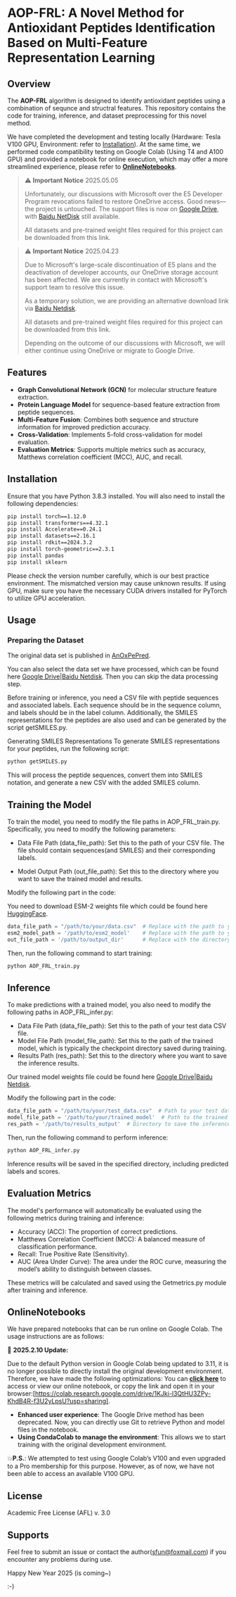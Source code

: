 # AOP-FRL: A Novel Method for Antioxidant Peptides Identification Based on Multi-Feature Representation Learning

## Overview

The **AOP-FRL** algorithm is designed to identify antioxidant peptides using a combination of sequnce and structral features. 
This repository contains the code for training, inference, and dataset preprocessing for this novel method.

We have completed the development and testing locally (Hardware: Tesla V100 GPU, Environment: refer to [Installation](#Installation)). At the same time, we performed code compatibility testing on Google Colab (Using T4 and A100 GPU) and provided a notebook for online execution, which may offer a more streamlined experience, please refer to **[OnlineNotebooks](#OnlineNotebooks)**.


> ⚠️ **Important Notice** 2025.05.05
>
> 
> Unfortunately, our discussions with Microsoft over the E5 Developer Program revocations failed to restore OneDrive access.
> Good news—the project is untouched. The support files is now on [Google Drive](https://drive.google.com/drive/folders/1YS5Yd9D4PgaRHi__cVPKezCIkOnxc8jC?usp=sharing), with [Baidu NetDisk](https://pan.baidu.com/s/1Aknw5fjO2T8fRwpveDzr7w?pwd=1234) still available.
>
> All datasets and pre-trained weight files required for this project can be downloaded from this link.  

> ⚠️ **Important Notice** 2025.04.23
>
> 
> Due to Microsoft's large-scale discontinuation of E5 plans and the deactivation of developer accounts, our OneDrive storage account has been affected. We are currently in contact with Microsoft's support team to resolve this issue.
> 
> As a temporary solution, we are providing an alternative download link via [Baidu Netdisk](https://pan.baidu.com/s/1Aknw5fjO2T8fRwpveDzr7w?pwd=1234).
> 
> All datasets and pre-trained weight files required for this project can be downloaded from this link.
> 
> Depending on the outcome of our discussions with Microsoft, we will either continue using OneDrive or migrate to Google Drive.

## Features

- **Graph Convolutional Network (GCN)** for molecular structure feature extraction.
- **Protein Language Model** for sequence-based feature extraction from peptide sequences.
- **Multi-Feature Fusion**: Combines both sequence and structure information for improved prediction accuracy.
- **Cross-Validation**: Implements 5-fold cross-validation for model evaluation.
- **Evaluation Metrics**: Supports multiple metrics such as accuracy, Matthews correlation coefficient (MCC), AUC, and recall.

## Installation

Ensure that you have Python 3.8.3 installed. You will also need to install the following dependencies:

```bash
pip install torch==1.12.0
pip install transformers==4.32.1 
pip install Accelerate==0.24.1
pip install datasets==2.16.1
pip install rdkit==2024.3.2
pip install torch-geometric==2.3.1
pip install pandas
pip install sklearn
```
Please check the version number carefully, which is our best practice environment. The mismatched version may cause unknown results.
If using GPU, make sure you have the necessary CUDA drivers installed for PyTorch to utilize GPU acceleration.

## Usage
### Preparing the Dataset
The original data set is published in [AnOxPePred](https://github.com/TobiasHeOl/AnOxPePred). 

You can also select the data set we have processed, which can be found here [Google Drive](https://drive.google.com/drive/folders/1nToMqNz2pgPr2ADhUsysbmkibDPqlimr?usp=sharing)|[Baidu Netdisk](https://pan.baidu.com/s/1Aknw5fjO2T8fRwpveDzr7w?pwd=1234).   Then you can skip the data processing step.

Before training or inference, you need a CSV file with peptide sequences and associated labels. Each sequence should be in the sequence column, and labels should be in the label column. Additionally, the SMILES representations for the peptides are also used and can be generated by the script getSMILES.py.

Generating SMILES Representations
To generate SMILES representations for your peptides, run the following script:
```bash
python getSMILES.py
```
This will process the peptide sequences, convert them into SMILES notation, and generate a new CSV with the added SMILES column.

## Training the Model
To train the model, you need to modify the file paths in AOP_FRL_train.py. Specifically, you need to modify the following parameters:

- Data File Path (data_file_path): Set this to the path of your CSV file. The file should contain sequences(and SMILES) and their corresponding labels.

- Model Output Path (out_file_path): Set this to the directory where you want to save the trained model and results.

Modify the following part in the code:

You need to download ESM-2 weights file which could be found here [HuggingFace](https://huggingface.co/facebook/esm2_t30_150M_UR50D/tree/main).

```python
data_file_path = "/path/to/your/data.csv"  # Replace with the path to your data file
esm2_model_path = '/path/to/esm2_model'    # Replace with the path to your ESM-2 model
out_file_path = '/path/to/output_dir'      # Replace with the directory to save the model and results
```
Then, run the following command to start training:
```bash
python AOP_FRL_train.py
```

##  Inference
To make predictions with a trained model, you also need to modify the following paths in AOP_FRL_infer.py:
- Data File Path (data_file_path): Set this to the path of your test data CSV file.
- Model File Path (model_file_path): Set this to the path of the trained model, which is typically the checkpoint directory saved during training.
- Results Path (res_path): Set this to the directory where you want to save the inference results.

Our trained model weights file could be found here [Google Drive](https://drive.google.com/drive/folders/1nToMqNz2pgPr2ADhUsysbmkibDPqlimr?usp=sharing)|[Baidu Netdisk](https://pan.baidu.com/s/1Aknw5fjO2T8fRwpveDzr7w?pwd=1234).

Modify the following part in the code:
```python
data_file_path = "/path/to/your/test_data.csv"  # Path to your test data file
model_file_path = '/path/to/your/trained_model'  # Path to the trained model
res_path = '/path/to/results_output'  # Directory to save the inference results
```
Then, run the following command to perform inference:
```bash
python AOP_FRL_infer.py
```
Inference results will be saved in the specified directory, including predicted labels and scores.

## Evaluation Metrics
The model's performance will automatically be evaluated using the following metrics during training and inference:

- Accuracy (ACC): The proportion of correct predictions.
- Matthews Correlation Coefficient (MCC): A balanced measure of classification performance.
- Recall: True Positive Rate (Sensitivity).
- AUC (Area Under Curve): The area under the ROC curve, measuring the model’s ability to distinguish between classes.

These metrics will be calculated and saved using the Getmetrics.py module after training and inference.

## OnlineNotebooks
We have prepared notebooks that can be run online on Google Colab. The usage instructions are as follows:

🚀 **2025.2.10 Update:**

Due to the default Python version in Google Colab being updated to 3.11, it is no longer possible to directly install the original development environment. Therefore, we have made the following optimizations:
You can **[click here](https://colab.research.google.com/drive/1KJki-l3QtHU3ZPy-KhdB4R-f3U2yLpsU?usp=sharing)** to access or view our online notebook, or copy the link and open it in your browser:[https://colab.research.google.com/drive/1KJki-l3QtHU3ZPy-KhdB4R-f3U2yLpsU?usp=sharing].
- **Enhanced user experience**: The Google Drive method has been deprecated. Now, you can directly use Git to retrieve Python and model files in the notebook.
- **Using CondaColab to manage the environment**: This allows we to start training with the original development environment.

💥**P.S.**: We attempted to test using Google Colab’s V100 and even upgraded to a Pro membership for this purpose. However, as of now, we have not been able to access an available V100 GPU.

## License
Academic Free License (AFL) v. 3.0

## Supports
Feel free to submit an issue or contact the author(sfun@foxmail.com) if you encounter any problems during use.

Happy New Year 2025 (is coming~)

:-)
